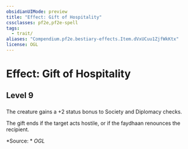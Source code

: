 ```yaml
---
obsidianUIMode: preview
title: "Effect: Gift of Hospitality"
cssclasses: pf2e,pf2e-spell
tags:
  - trait/
aliases: "Compendium.pf2e.bestiary-effects.Item.dVxUCuu1ZjfWkKtx"
license: OGL
---
```

# Effect: Gift of Hospitality
## Level 9
### 






The creature gains a +2 status bonus to Society and Diplomacy checks.

The gift ends if the target acts hostile, or if the faydhaan renounces the recipient.

*Source: *
*OGL*